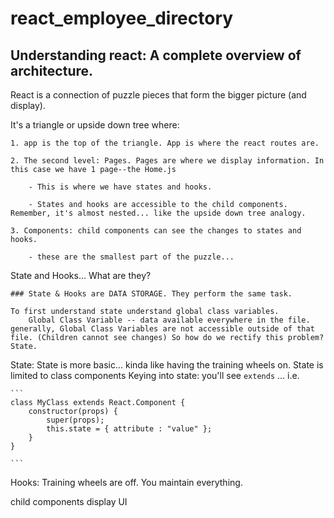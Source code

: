 # react_employee_directory

## Understanding react: A complete overview of architecture.

React is a connection of puzzle pieces that form the bigger picture (and display).

It's a triangle or upside down tree where:

    1. app is the top of the triangle. App is where the react routes are.

    2. The second level: Pages. Pages are where we display information. In this case we have 1 page--the Home.js

        - This is where we have states and hooks.

        - States and hooks are accessible to the child components. Remember, it's almost nested... like the upside down tree analogy.

    3. Components: child components can see the changes to states and hooks. 

        - these are the smallest part of the puzzle...

State and Hooks... What are they?

    ### State & Hooks are DATA STORAGE. They perform the same task.
    
    To first understand state understand global class variables.
        Global Class Variable -- data available everywhere in the file. generally, Global Class Variables are not accessible outside of that file. (Children cannot see changes) So how do we rectify this problem? State.

State: State is more basic... kinda like having the training wheels on. State is limited to class components
    Keying into state: you'll see `extends` ... i.e. 
    
    ```
    class MyClass extends React.Component {
        constructor(props) {
            super(props);
            this.state = { attribute : "value" };
        }
    }

    ```

Hooks: Training wheels are off. You maintain everything.

    






child components display UI